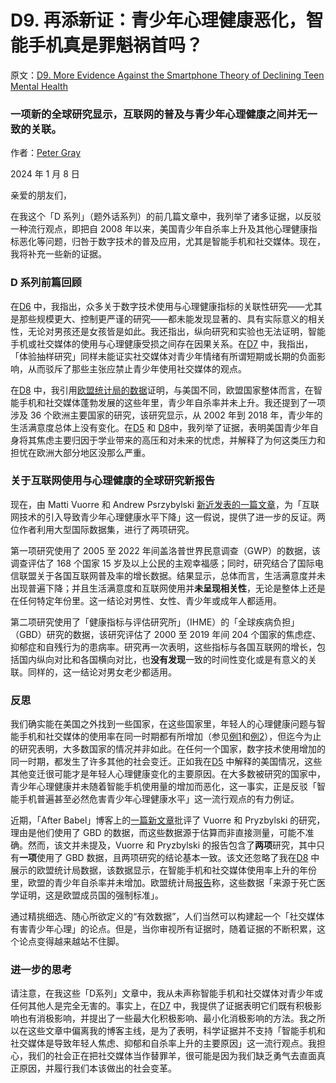 # D9. 再添新证：青少年心理健康恶化，智能手机真是罪魁祸首吗？

原文：[D9. More Evidence Against the Smartphone Theory of Declining Teen Mental Health](https://petergray.substack.com/p/d9-more-evidence-against-the-smartphone)

### 一项新的全球研究显示，互联网的普及与青少年心理健康之间并无一致的关联。

作者：[Peter Gray](https://substack.com/@petergray)

2024 年 1 月 8 日

亲爱的朋友们，

在我这个「D 系列」（题外话系列）的前几篇文章中，我列举了诸多证据，以反驳一种流行观点，即把自 2008 年以来，美国青少年自杀率上升及其他心理健康指标恶化等问题，归咎于数字技术的普及应用，尤其是智能手机和社交媒体。现在，我将补充一些新的证据。

### **D 系列前篇回顾**

在[D6](https://petergray.substack.com/p/d6-can-increased-use-of-digital-technology) 中，我指出，众多关于数字技术使用与心理健康指标的关联性研究——尤其是那些规模更大、控制更严谨的研究——都未能发现显著的、具有实际意义的相关性，无论对男孩还是女孩皆是如此。我还指出，纵向研究和实验也无法证明，智能手机或社交媒体的使用与心理健康受损之间存在因果关系。在[D7](https://petergray.substack.com/p/benefits-and-challenges-of-social) 中，我指出，「体验抽样研究」同样未能证实社交媒体对青少年情绪有所谓短期或长期的负面影响，从而驳斥了那些主张应禁止青少年使用社交媒体的观点。

在[D8](https://petergray.substack.com/p/d8-multiple-causes-of-increase-in) 中，我引用[欧盟统计局的数据](https://ec.europa.eu/eurostat/databrowser/view/tps00202/default/table?lang=en)证明，与美国不同，欧盟国家整体而言，在智能手机和社交媒体蓬勃发展的这些年里，青少年自杀率并未上升。我还提到了一项涉及 36 个欧洲主要国家的研究，该研究显示，从 2002 年到 2018 年，青少年的生活满意度总体上没有变化。在[D5](https://petergray.substack.com/p/d5-why-did-teens-suicides-increased) 和 [D8](https://petergray.substack.com/p/d8-multiple-causes-of-increase-in)中，我列举了证据，表明美国青少年自身将其焦虑主要归因于学业带来的高压和对未来的忧虑，并解释了为何这类压力和担忧在欧洲大部分地区没那么严重。

### **关于互联网使用与心理健康的全球研究新报告**

现在，由 Matti Vuorre 和 Andrew Psrzybylski [新近发表的一篇文章](https://journals.sagepub.com/doi/10.1177/21677026231207791)，为「互联网技术的引入导致青少年心理健康水平下降」这一假说，提供了进一步的反证。两位作者利用大型国际数据集，进行了两项研究。

第一项研究使用了 2005 至 2022 年间盖洛普世界民意调查（GWP）的数据，该调查评估了 168 个国家 15 岁及以上公民的主观幸福感；同时，研究结合了国际电信联盟关于各国互联网普及率的增长数据。结果显示，总体而言，生活满意度并未出现普遍下降；并且生活满意度和互联网使用并**未呈现相关性**，无论是整体上还是在任何特定年份里。这一结论对男性、女性、青少年或成年人都适用。

第二项研究使用了「健康指标与评估研究所」（IHME）的「全球疾病负担」（GBD）研究的数据，该研究评估了 2000 至 2019 年间 204 个国家的焦虑症、抑郁症和自残行为的患病率。研究再一次表明，这些指标与各国互联网的增长，包括国内纵向对比和各国横向对比，也**没有发现**一致的时间性变化或是有意义的关联。同样的，这一结论对男女老少都适用。

### **反思**

我们确实能在美国之外找到一些国家，在这些国家里，年轻人的心理健康问题与智能手机和社交媒体的使用率在同一时期都有所增加（参见[例1](https://www.afterbabel.com/p/international-mental-illness-part-one)和[例2](https://www.afterbabel.com/p/international-mental-illness-part-two)），但迄今为止的研究表明，大多数国家的情况并非如此。在任何一个国家，数字技术使用增加的同一时期，都发生了许多其他的社会变迁。正如我在[D5](https://petergray.substack.com/p/d5-why-did-teens-suicides-increased) 中解释的美国情况，这些其他变迁很可能才是年轻人心理健康变化的主要原因。在大多数被研究的国家中，青少年心理健康并未随着智能手机使用量的增加而恶化，这一事实，正是反驳「智能手机普遍甚至必然危害青少年心理健康水平」这一流行观点的有力例证。

近期，「After Babel」博客上的[一篇新文章](https://www.afterbabel.com/p/international-mental-health-gbd)批评了 Vuorre 和 Pryzbylski 的研究，理由是他们使用了 GBD 的数据，而这些数据源于估算而非直接测量，可能不准确。然而，该文并未提及，Vuorre 和 Pryzbylski 的报告包含了**两项**研究，其中只有**一项**使用了 GBD 数据，且两项研究的结论基本一致。该文还忽略了我在[D8](https://petergray.substack.com/p/d8-multiple-causes-of-increase-in) 中展示的欧盟统计局数据，该数据显示，在智能手机和社交媒体使用率上升的年份里，欧盟的青少年自杀率并未增加。欧盟统计局[报告](https://ec.europa.eu/eurostat/cache/metadata/en/hlth_cdeath_sims.htm)称，这些数据「来源于死亡医学证明，这是欧盟成员国的强制标准」。

通过精挑细选、随心所欲定义的“有效数据”，人们当然可以构建起一个「社交媒体有害青少年心理」的论点。但是，当你审视所有证据时，随着证据的不断积累，这个论点变得越来越站不住脚。

### **进一步的思考**

请注意，在我这些「D系列」文章中，我从未声称智能手机和社交媒体对青少年或任何其他人是完全无害的。事实上，在[D7](https://petergray.substack.com/p/benefits-and-challenges-of-social) 中，我提供了证据表明它们既有积极影响也有消极影响，并提出了一些最大化积极影响、最小化消极影响的方法。我之所以在这些文章中偏离我的博客主线，是为了表明，科学证据并不支持「智能手机和社交媒体是导致年轻人焦虑、抑郁和自杀率上升的主要原因」这一流行观点。我担心，我们的社会正在把社交媒体当作替罪羊，很可能是因为我们缺乏勇气去直面真正原因，并履行我们本该做出的社会变革。